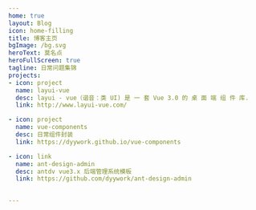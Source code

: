 ```yaml
---
home: true
layout: Blog
icon: home-filling
title: 博客主页
bgImage: /bg.svg
heroText: 莫名点
heroFullScreen: true
tagline: 日常问题集锦
projects:
- icon: project
  name: layui-vue
  desc: layui - vue（谐音：类 UI) 是 一 套 Vue 3.0 的 桌 面 端 组 件 库.
  link: http://www.layui-vue.com/

- icon: project
  name: vue-components
  desc: 日常组件封装
  link: https://dyywork.github.io/vue-components

- icon: link
  name: ant-design-admin
  desc: antdv vue3.x 后端管理系统模板
  link: https://github.com/dyywork/ant-design-admin

  
---
```

